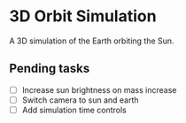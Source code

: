 # 3D Orbit Simulation

A 3D simulation of the Earth orbiting the Sun.

## Pending tasks

- [ ] Increase sun brightness on mass increase
- [ ] Switch camera to sun and earth
- [ ] Add simulation time controls
